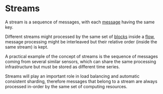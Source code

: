 # Streams

A stream is a sequence of messages, with each [message](0002-flow-messages.md) having the same key.

Different streams might processed by the same set of [blocks](0003-blocks.md) inside a
[flow](0005-flows.md), message processing might be interleaved but their relative order (inside the
same stream) is kept.

A practical example of the concept of streams is the sequence of messages coming from several
similar sensors, which can share the same processing infrastructure but must be stored as different
time series.

Streams will play an important role in load balancing and automatic consistent sharding, therefore
messages that belong to a stream are always processed in-order by the same set of computing resources.

